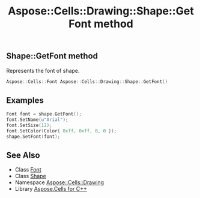﻿---
title: Aspose::Cells::Drawing::Shape::GetFont method
linktitle: GetFont
second_title: Aspose.Cells for C++ API Reference
description: 'Aspose::Cells::Drawing::Shape::GetFont method. Represents the font of shape in C++.'
type: docs
weight: 15200
url: /cpp/aspose.cells.drawing/shape/getfont/
---
## Shape::GetFont method


Represents the font of shape.

```cpp
Aspose::Cells::Font Aspose::Cells::Drawing::Shape::GetFont()
```


## Examples


```cpp
Font font = shape.GetFont();
font.SetName(u"Arial");
font.SetSize(12);
font.SetColor(Color{ 0xff, 0xff, 0, 0 });
shape.SetFont(font);
```

## See Also

* Class [Font](../../../aspose.cells/font/)
* Class [Shape](../)
* Namespace [Aspose::Cells::Drawing](../../)
* Library [Aspose.Cells for C++](../../../)

